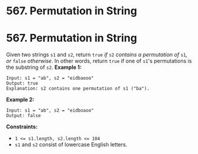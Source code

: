 # 567. Permutation in String

# 567. Permutation in String
Given two strings `s1` and `s2`, return `true` *if* `s2` *contains a permutation of* `s1`*, or* `false` *otherwise*.
In other words, return `true` if one of `s1`'s permutations is the substring of `s2`.
**Example 1:**
```
Input: s1 = "ab", s2 = "eidbaooo"
Output: true
Explanation: s2 contains one permutation of s1 ("ba").
```
**Example 2:**
```
Input: s1 = "ab", s2 = "eidboaoo"
Output: false
```
**Constraints:**
- `1 <= s1.length, s2.length <= 104`
- `s1` and `s2` consist of lowercase English letters.